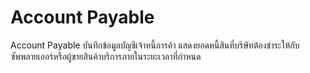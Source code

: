 # Account Payable

Account Payable บันทึกข้อมูลบัญชีเจ้าหนี้การค้า แสดงยอดหนี้สินที่บริษัทต้องชำระให้กับซัพพลายเออร์หรือผู้ขายสินค้าบริการภายในระยะเวลาที่กำหนด
